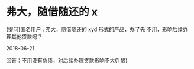 # 弗大，随借随还的 x

(提问)匿名用户 : 弗大，随借随还的 xyd 形式的产品，办了先 不用，影响后续办理其他贷款吗？

2018-06-21

回答：不用没有负债，对后续办理贷款影响不大(1 赞)